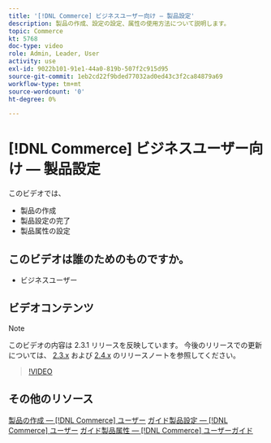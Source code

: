 ```yaml
---
title: '[!DNL Commerce] ビジネスユーザー向け — 製品設定'
description: 製品の作成、設定の設定、属性の使用方法について説明します。
topic: Commerce
kt: 5768
doc-type: video
role: Admin, Leader, User
activity: use
exl-id: 9022b101-91e1-44a0-819b-507f2c915d95
source-git-commit: 1eb2cd22f9bded77032ad0ed43c3f2ca84879a69
workflow-type: tm+mt
source-wordcount: '0'
ht-degree: 0%

---
```


# [!DNL Commerce] ビジネスユーザー向け — 製品設定

このビデオでは、

- 製品の作成
- 製品設定の完了
- 製品属性の設定

## このビデオは誰のためのものですか。

- ビジネスユーザー

## ビデオコンテンツ

>[!NOTE]
>
>このビデオの内容は 2.3.1 リリースを反映しています。 今後のリリースでの更新については、 [ 2.3.x](https://devdocs.magento.com/guides/v2.3/release-notes/bk-release-notes.html) および [ 2.4.x](https://devdocs.magento.com/guides/v2.4/release-notes/bk-release-notes.html) のリリースノートを参照してください。

>[!VIDEO](https://video.tv.adobe.com/v/35953?quality=12&learn=on)

## その他のリソース

[製品の作成 —  [!DNL Commerce] ユーザー](https://docs.magento.com/user-guide/catalog/product-create.html)
[ガイド製品設定 —  [!DNL Commerce] ユーザー](https://docs.magento.com/user-guide/catalog/settings.html)
[ガイド製品属性 —  [!DNL Commerce] ユーザーガイド](https://docs.magento.com/user-guide/catalog/product-attributes.html)
